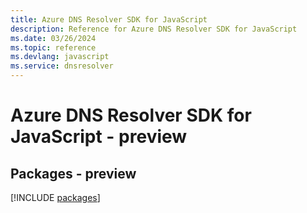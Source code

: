 ```yaml
---
title: Azure DNS Resolver SDK for JavaScript
description: Reference for Azure DNS Resolver SDK for JavaScript
ms.date: 03/26/2024
ms.topic: reference
ms.devlang: javascript
ms.service: dnsresolver
---
```

# Azure DNS Resolver SDK for JavaScript - preview
## Packages - preview
[!INCLUDE [packages](dns-resolver-index.md)]
